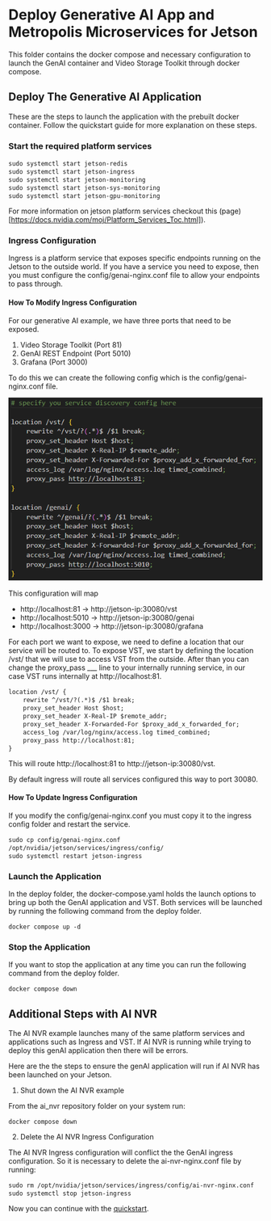 # Deploy Generative AI App and Metropolis Microservices for Jetson

This folder contains the docker compose and necessary configuration to launch the GenAI container and Video Storage Toolkit through docker compose. 

## Deploy The Generative AI Application

These are the steps to launch the application with the prebuilt docker container. Follow the quickstart guide for more explanation on these steps. 

### Start the required platform services
```
sudo systemctl start jetson-redis
sudo systemctl start jetson-ingress
sudo systemctl start jetson-monitoring
sudo systemctl start jetson-sys-monitoring
sudo systemctl start jetson-gpu-monitoring
```

For more information on jetson platform services checkout this (page)[https://docs.nvidia.com/moj/Platform_Services_Toc.html]). 

### Ingress Configuration
Ingress is a platform service that exposes specific endpoints running on the Jetson to the outside world. If you have a service you need to expose, then you must configure the config/genai-nginx.conf file to allow your endpoints to pass through. 

#### How To Modify Ingress Configuration
For our generative AI example, we have three ports that need to be exposed. 

1) Video Storage Toolkit (Port 81)
2) GenAI REST Endpoint (Port 5010)
3) Grafana (Port 3000)

To do this we can create the following config which is the config/genai-nginx.conf file.

![Image showing ingress config for GenAI and VST](assets/ingress_config.png "Ingress config for GenAI and VST")


This configuration will map
- http://localhost:81       -> http://jetson-ip:30080/vst
- http://localhost:5010     -> http://jetson-ip:30080/genai
- http://localhost:3000     -> http://jetson-ip:30080/grafana

For each port we want to expose, we need to define a location that our service will be routed to. To expose VST, we start by defining the location /vst/ that we will use to access VST from the outside. After than you can change the proxy_pass ___ line to your internally running service, in our case VST runs internally at http://localhost:81.

```
location /vst/ {
    rewrite ^/vst/?(.*)$ /$1 break;
    proxy_set_header Host $host;
    proxy_set_header X-Real-IP $remote_addr;
    proxy_set_header X-Forwarded-For $proxy_add_x_forwarded_for;
    access_log /var/log/nginx/access.log timed_combined;
    proxy_pass http://localhost:81;
}
```
This will route http://localhost:81 to http://jetson-ip:30080/vst. 

By default ingress will route all services configured this way to port 30080. 

#### How To Update Ingress Configuration
If you modify the config/genai-nginx.conf you must copy it to the ingress config folder and restart the service. 

```
sudo cp config/genai-nginx.conf /opt/nvidia/jetson/services/ingress/config/
sudo systemctl restart jetson-ingress
```

### Launch the Application
In the deploy folder, the docker-compose.yaml holds the launch options to bring up both the GenAI application and VST. Both services will be launched by running the following command from the deploy folder. 
```
docker compose up -d
```

### Stop the Application
If you want to stop the application at any time you can run the following command from the deploy folder.
```
docker compose down
```


## Additional Steps with AI NVR
The AI NVR example launches many of the same platform services and applications such as Ingress and VST. If AI NVR is running while trying to deploy this genAI application then there will be errors. 

Here are the the steps to ensure the genAI application will run if AI NVR has been launched on your Jetson. 

1) Shut down the AI NVR example 

From the ai_nvr repository folder on your system run: 

```
docker compose down
```

2) Delete the AI NVR Ingress Configuration

The AI NVR Ingress configuration will conflict the the GenAI ingress configuration. So it is necessary to delete the ai-nvr-nginx.conf file by running: 

```
sudo rm /opt/nvidia/jetson/services/ingress/config/ai-nvr-nginx.conf
sudo systemctl stop jetson-ingress
```

Now you can continue with the [quickstart](../README.md#quickstart). 